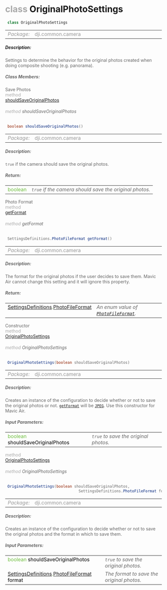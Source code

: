 <div class="article"><h1 ><font color="#AAA">class </font>OriginalPhotoSettings</h1></div>

~~~java
 class OriginalPhotoSettings 
~~~

<html><table class="table-supportedby"><tr valign="top"><td width=15%><font color="#999"><i>Package:</i></td><td width=85%><font color="#999">dji.common.camera</td></tr></table></html>



##### Description:



<font color="#666">Settings to determine the behavior for the original photos created when doing composite shooting (e.g. panorama).



##### Class Members:

<div class="api-row" id="djicamera_djicameraoriginalphotosettings_shouldsaveoriginalphotos"><div class="api-col left">Save Photos</div><div class="api-col middle" style="color:#AAA">method</div><div class="api-col right"><a class="trigger" href="#djicamera_djicameraoriginalphotosettings_shouldsaveoriginalphotos_inline">shouldSaveOriginalPhotos</a></div></div><div class="inline-doc" id="djicamera_djicameraoriginalphotosettings_shouldsaveoriginalphotos_inline"

><div class="article"><h6 ><font color="#AAA">method </font>shouldSaveOriginalPhotos</h6></div>

~~~java
 boolean shouldSaveOriginalPhotos() 
~~~

<html><table class="table-supportedby"><tr valign="top"><td width=15%><font color="#999"><i>Package:</i></td><td width=85%><font color="#999">dji.common.camera</td></tr></table></html>



##### Description:



<font color="#666"><code>true</code> if the camera should save the original photos.



##### Return:

<html><table class="table-inline-parameters"><tr valign="top"><td><font color="#70BF41">boolean</td><td><font color="#666"><i><code>true</code> if the camera should save the original photos.</i></td></tr></table></html></div>

<div class="api-row" id="djicamera_djicameraoriginalphotosettings_format"><div class="api-col left">Photo Format</div><div class="api-col middle" style="color:#AAA">method</div><div class="api-col right"><a class="trigger" href="#djicamera_djicameraoriginalphotosettings_format_inline">getFormat</a></div></div><div class="inline-doc" id="djicamera_djicameraoriginalphotosettings_format_inline"

><div class="article"><h6 ><font color="#AAA">method </font>getFormat</h6></div>

~~~java
 SettingsDefinitions.PhotoFileFormat getFormat() 
~~~

<html><table class="table-supportedby"><tr valign="top"><td width=15%><font color="#999"><i>Package:</i></td><td width=85%><font color="#999">dji.common.camera</td></tr></table></html>



##### Description:



<font color="#666">The format for the original photos if the user decides to save them. Mavic Air cannot change this  setting and it will ignore this property.



##### Return:

<html><table class="table-inline-parameters"><tr valign="top"><td><font color="#70BF41"><a href="/Components/Camera/DJICamera_DJICameraSettingsDef.html#djicamera_djicamerasettingsdef">SettingsDefinitions</a>.<a href="/Components/Camera/DJICamera_DJICameraSettingsDef.html#djicamera_djicameraphotofileformat">PhotoFileFormat</a></td><td><font color="#666"><i>An enum value of <code><a href="/Components/Camera/DJICamera_DJICameraSettingsDef.html#djicamera_djicameraphotofileformat">PhotoFileFormat</a></code>.</i></td></tr></table></html></div>

<div class="api-row" id="djicamera_djicameraoriginalphotosettings_constructor"><div class="api-col left">Constructor</div><div class="api-col middle" style="color:#AAA">method</div><div class="api-col right"><a class="trigger" href="#djicamera_djicameraoriginalphotosettings_constructor_inline">OriginalPhotoSettings</a></div></div><div class="inline-doc" id="djicamera_djicameraoriginalphotosettings_constructor_inline"

><div class="article"><h6 ><font color="#AAA">method </font>OriginalPhotoSettings</h6></div>

~~~java
 OriginalPhotoSettings(boolean shouldSaveOriginalPhotos) 
~~~

<html><table class="table-supportedby"><tr valign="top"><td width=15%><font color="#999"><i>Package:</i></td><td width=85%><font color="#999">dji.common.camera</td></tr></table></html>



##### Description:



<font color="#666">Creates an instance of the configuration to decide whether or not to save the original photos or  not. <code><a href="/Components/Camera/DJICamera_DJICameraOriginalPhotoSettings.html#djicamera_djicameraoriginalphotosettings_format">getFormat</a></code> will be <code><a href="/Components/Camera/DJICamera_DJICameraSettingsDef.html#djicamera_djicameraphotofileformat_jpeg">JPEG</a></code>.  Use this constructor for Mavic Air.



##### Input Parameters:

<html><table class="table-inline-parameters"><tr valign="top"><td><font color="#70BF41">boolean <font color="#000">shouldSaveOriginalPhotos</td><td><font color="#666"><i><code>true</code> to save the original photos.</i></td></tr></table></html></div>

<div class="api-row" id="djicamera_djicameraoriginalphotosettings_constructorwithformat"><div class="api-col left"></div><div class="api-col middle" style="color:#AAA">method</div><div class="api-col right"><a class="trigger" href="#djicamera_djicameraoriginalphotosettings_constructorwithformat_inline">OriginalPhotoSettings</a></div></div><div class="inline-doc" id="djicamera_djicameraoriginalphotosettings_constructorwithformat_inline"

><div class="article"><h6 ><font color="#AAA">method </font>OriginalPhotoSettings</h6></div>

~~~java
 OriginalPhotoSettings(boolean shouldSaveOriginalPhotos,
                                 SettingsDefinitions.PhotoFileFormat format) 
~~~

<html><table class="table-supportedby"><tr valign="top"><td width=15%><font color="#999"><i>Package:</i></td><td width=85%><font color="#999">dji.common.camera</td></tr></table></html>



##### Description:



<font color="#666">Creates an instance of the configuration to decide whether or not to save the original photos and the format in which to save them.



##### Input Parameters:

<html><table class="table-inline-parameters"><tr valign="top"><td><font color="#70BF41">boolean <font color="#000">shouldSaveOriginalPhotos</td><td><font color="#666"><i><code>true</code> to save the original photos.</i></td></tr><tr valign="top"><td><font color="#70BF41"><a href="/Components/Camera/DJICamera_DJICameraSettingsDef.html#djicamera_djicamerasettingsdef">SettingsDefinitions</a>.<a href="/Components/Camera/DJICamera_DJICameraSettingsDef.html#djicamera_djicameraphotofileformat">PhotoFileFormat</a> <font color="#000">format</td><td><font color="#666"><i>The format to save the original photos.</i></td></tr></table></html></div>


